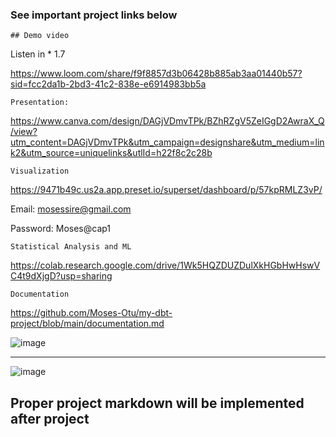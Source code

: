 ### See important project links below

`` ## Demo video ``

Listen in * 1.7


<https://www.loom.com/share/f9f8857d3b06428b885ab3aa01440b57?sid=fcc2da1b-2bd3-41c2-838e-e6914983bb5a>






`` Presentation: ``

 <https://www.canva.com/design/DAGjVDmvTPk/BZhRZgV5ZeIGgD2AwraX_Q/view?utm_content=DAGjVDmvTPk&utm_campaign=designshare&utm_medium=link2&utm_source=uniquelinks&utlId=h22f8c2c28b>

 

`` Visualization ``

<https://9471b49c.us2a.app.preset.io/superset/dashboard/p/57kpRMLZ3vP/>

Email: mosessire@gmail.com 

Password: Moses@cap1 


`` Statistical Analysis and ML ``

<https://colab.research.google.com/drive/1Wk5HQZDUZDulXkHGbHwHswVC4t9dXjgD?usp=sharing>


`` Documentation ``

<https://github.com/Moses-Otu/my-dbt-project/blob/main/documentation.md>






![image](https://github.com/user-attachments/assets/769f3621-bb77-4f86-8796-9d9a3ec042ba)



--------------------------------------------------------------------------------------

![image](https://github.com/user-attachments/assets/c787b249-62e5-4208-b145-3c05386e10fb)



## Proper project markdown will be implemented after project
